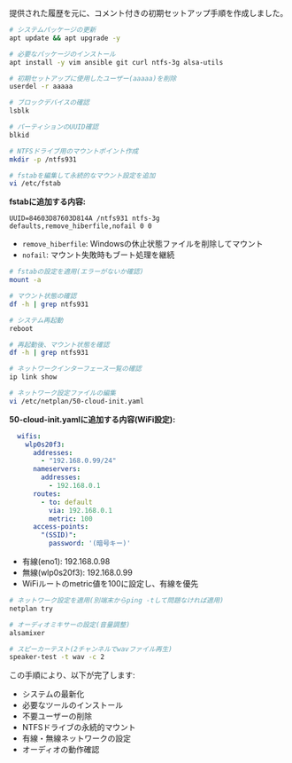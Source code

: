 提供された履歴を元に、コメント付きの初期セットアップ手順を作成しました。

```bash
# システムパッケージの更新
apt update && apt upgrade -y

# 必要なパッケージのインストール
apt install -y vim ansible git curl ntfs-3g alsa-utils

# 初期セットアップに使用したユーザー(aaaaa)を削除
userdel -r aaaaa

# ブロックデバイスの確認
lsblk

# パーティションのUUID確認
blkid

# NTFSドライブ用のマウントポイント作成
mkdir -p /ntfs931

# fstabを編集して永続的なマウント設定を追加
vi /etc/fstab
```

**fstabに追加する内容:**
```
UUID=84603D87603D814A /ntfs931 ntfs-3g defaults,remove_hiberfile,nofail 0 0
```
- `remove_hiberfile`: Windowsの休止状態ファイルを削除してマウント
- `nofail`: マウント失敗時もブート処理を継続

```bash
# fstabの設定を適用(エラーがないか確認)
mount -a

# マウント状態の確認
df -h | grep ntfs931

# システム再起動
reboot

# 再起動後、マウント状態を確認
df -h | grep ntfs931

# ネットワークインターフェース一覧の確認
ip link show

# ネットワーク設定ファイルの編集
vi /etc/netplan/50-cloud-init.yaml
```

**50-cloud-init.yamlに追加する内容(WiFi設定):**
```yaml
  wifis:
    wlp0s20f3:
      addresses:
        - "192.168.0.99/24"
      nameservers:
        addresses:
          - 192.168.0.1
      routes:
        - to: default
          via: 192.168.0.1
          metric: 100
      access-points:
        "(SSID)":
          password: '(暗号キー)'
```
- 有線(eno1): 192.168.0.98
- 無線(wlp0s20f3): 192.168.0.99
- WiFiルートのmetric値を100に設定し、有線を優先

```bash
# ネットワーク設定を適用(別端末からping -tして問題なければ適用)
netplan try

# オーディオミキサーの設定(音量調整)
alsamixer

# スピーカーテスト(2チャンネルでwavファイル再生)
speaker-test -t wav -c 2
```

この手順により、以下が完了します:
- システムの最新化
- 必要なツールのインストール
- 不要ユーザーの削除
- NTFSドライブの永続的マウント
- 有線・無線ネットワークの設定
- オーディオの動作確認
